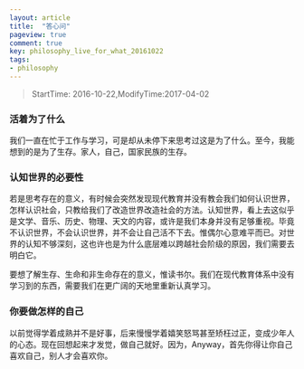 ```yaml
---
layout: article
title:  "答心问"
pageview: true
comment: true
key: philosophy_live_for_what_20161022
tags:
- philosophy
---
```


> StartTime: 2016-10-22,ModifyTime:2017-04-02
<!---more--->

### 活着为了什么
我们一直在忙于工作与学习，可是却从未停下来思考过这是为了什么。至今，我能想到的是为了生存。家人，自己，国家民族的生存。

### 认知世界的必要性
若是思考存在的意义，有时候会突然发现现代教育并没有教会我们如何认识世界，怎样认识社会，只教给我们了改造世界改造社会的方法。认知世界，看上去这似乎是文学、音乐、历史、物理、天文的内容，或许是我们本身并没有足够重视。毕竟不认识世界，不会认识世界，并不会让自己活不下去。惟偶尔心意难平而已。对世界的认知不够深刻，这也许也是为什么底层难以跨越社会阶级的原因，我们需要去明白它。

要想了解生存、生命和非生命存在的意义，惟读书尔。我们在现代教育体系中没有学习到的东西，需要我们在更广阔的天地里重新认真学习。

### 你要做怎样的自己
以前觉得学着成熟并不是好事，后来慢慢学着嬉笑怒骂甚至矫枉过正，变成少年人的心态。现在回想起来才发觉，做自己就好。因为，Anyway，首先你得让你自己喜欢自己，别人才会喜欢你。
